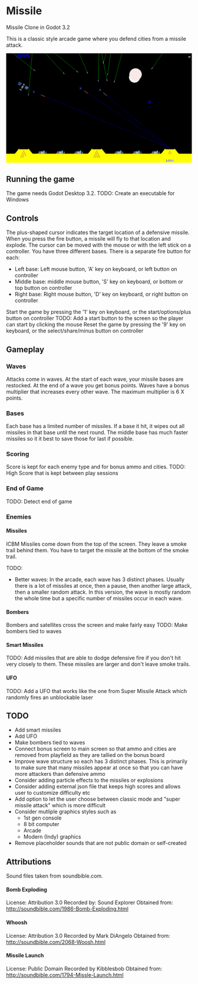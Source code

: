# Missile
Missile Clone in Godot 3.2

This is a classic style arcade game where you defend cities from a missile attack.

![Screen Capture](/docs/screen.png)

## Running the game
The game needs Godot Desktop 3.2. 
TODO: Create an executable for Windows

## Controls
The plus-shaped cursor indicates the target location of a defensive missile. When you press the fire button, a missile will fly to that location and explode.
The cursor can be moved with the mouse or with the left stick on a controller.
You have three different bases. There is a separate fire button for each:

- Left base: Left mouse button, 'A' key on keyboard, or left button on controller
- Middle base: middle mouse button, 'S' key on keyboard, or bottom or top button on controller
- Right base: Right mouse button, 'D' key on keyboard, or right button on controller

Start the game by pressing the '1' key on keyboard, or the start/options/plus button on controller
TODO: Add a start button to the screen so the player can start by clicking the mouse
Reset the game by pressing the '9' key on keyboard, or the select/share/minus button on controller

## Gameplay
### Waves
Attacks come in waves. At the start of each wave, your missile bases are restocked. 
At the end of a wave you get bonus points.
Waves have a bonus multiplier that increases every other wave. The maximum multiplier is 6 X points.

### Bases
Each base has a limited number of missiles. If a base it hit, it wipes out all missiles in that base until the next round.
The middle base has much faster missiles so it it best to save those for last if possible.

### Scoring
Score is kept for each enemy type and for bonus ammo and cities.
TODO: High Score that is kept between play sessions

### End of Game
TODO: Detect end of game

### Enemies
#### Missiles
ICBM Missiles come down from the top of the screen. They leave a smoke trail behind them. You have to target the missile at the bottom of the smoke trail.

TODO: 
- Better waves: In the arcade, each wave has 3 distinct phases. Usually there is a lot of missiles at once, then a pause, then another large attack, then a smaller random attack.
In this version, the wave is mostly random the whole time but a specific number of missiles occur in each wave.

#### Bombers
Bombers and satellites cross the screen and make fairly easy 
TODO: Make bombers tied to waves

#### Smart Missiles
TODO: Add missiles that are able to dodge defensive fire if you don't hit very closely to them. These missiles are larger and don't leave smoke trails.

#### UFO
TODO: Add a UFO that works like the one from Super Missile Attack which randomly fires an unblockable laser


## TODO
- Add smart missiles
- Add UFO
- Make bombers tied to waves
- Connect bonus screen to main screen so that ammo and cities are removed from playfield as they are tallied on the bonus board
- Improve wave structure so each has 3 distinct phases. This is primarily to make sure that many missiles appear at once so that you can have more attackers than defensive ammo
- Consider adding particle effects to the missiles or explosions
- Consider adding external json file that keeps high scores and allows user to customize difficulty etc
- Add option to let the user choose between classic mode and "super missile attack" which is more difficult
- Consider mutliple graphics styles such as
  - 1st gen console
  - 8 bit computer
  - Arcade
  - Modern (Indy) graphics
- Remove placeholder sounds that are not public domain or self-created

## Attributions
Sound files taken from soundbible.com.
#### Bomb Exploding
License: Attribution 3.0
Recorded by: Sound Explorer
Obtained from: http://soundbible.com/1986-Bomb-Exploding.html

#### Whoosh
License: Attribution 3.0
Recorded by Mark DiAngelo 
Obtained from: http://soundbible.com/2068-Woosh.html

#### Missile Launch
License: Public Domain
Recorded by Kibblesbob 
Obtained from: http://soundbible.com/1794-Missle-Launch.html
